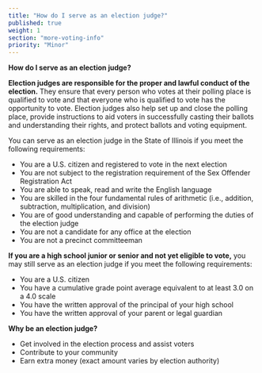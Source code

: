 ```yaml
---
title: "How do I serve as an election judge?"
published: true
weight: 1
section: "more-voting-info"
priority: "Minor"
---
```

**How do I serve as an election judge?**

**Election judges are responsible for the proper and lawful conduct of the election.** They ensure that every person who votes at their polling place is qualified to vote and that everyone who is qualified to vote has the opportunity to vote. Election judges also help set up and close the polling place, provide instructions to aid voters in successfully casting their ballots and understanding their rights, and protect ballots and voting equipment.  

You can serve as an election judge in the State of Illinois if you meet the following requirements:  
- You are a U.S. citizen and registered to vote in the next election  
- You are not subject to the registration requirement of the Sex Offender Registration Act  
- You are able to speak, read and write the English language  
- You are skilled in the four fundamental rules of arithmetic (i.e., addition, subtraction, multiplication, and division)  
- You are of good understanding and capable of performing the duties of the election judge  
- You are not a candidate for any office at the election  
- You are not a precinct committeeman  

**If you are a high school junior or senior and not yet eligible to vote,** you may still serve as an election judge if you meet the following requirements:  
- You are a U.S. citizen  
- You have a cumulative grade point average equivalent to at least 3.0 on a 4.0 scale  
- You have the written approval of the principal of your high school  
- You have the written approval of your parent or legal guardian  

**Why be an election judge?**  
- Get involved in the election process and assist voters  
- Contribute to your community  
- Earn extra money (exact amount varies by election authority)  

